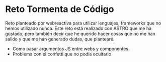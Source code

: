 # Reto Tormenta de Código
Reto planteado por webreactiva para utilizar lenguajes, frameworks que no hemos utilizado nunca.
Este reto está realizado con ASTRO que me ha gustado, pero también decir que he querido hacer cosas que no me han salido y que me han generado dudas, que plantearé.

- Como pasar argumentos JS entre webs y componentes.
- Problema con el confetti que no podía ocultarlo

